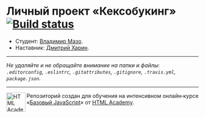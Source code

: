 # Личный проект «Кексобукинг» [![Build status][travis-image]][travis-url]

* Студент: [Владимир Мазо](https://up.htmlacademy.ru/javascript/10/user/231833).
* Наставник: [Дмитрий Харин](https://htmlacademy.ru/profile/dihar).

---

_Не удаляйте и не обращайте внимание на папки и файлы:_<br>
_`.editorconfig`, `.eslintrc`, `.gitattributes`, `.gitignore`, `.travis.yml`, `package.json`._

---

<a href="https://htmlacademy.ru/intensive/javascript"><img align="left" width="50" height="50" title="HTML Academy" src="https://up.htmlacademy.ru/static/img/intensive/javascript/logo-for-github.svg"></a>

Репозиторий создан для обучения на интенсивном онлайн‑курсе «[Базовый JavaScript](https://htmlacademy.ru/intensive/javascript)» от [HTML Academy](https://htmlacademy.ru).

[travis-image]: https://travis-ci.org/htmlacademy-javascript/231833-keksobooking.svg?branch=master
[travis-url]: https://travis-ci.org/htmlacademy-javascript/231833-keksobooking

